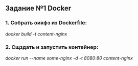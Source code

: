 ## Задание №1 Docker  
### 1. Собрать оикфз из Dockerfile:  
*docker build -t content-nginx*  
  
### 2. Сщздать и запустить контейнер:
*docker run --name some-nginx -d -t 8080:80 content-nginx*